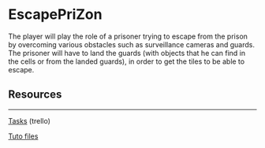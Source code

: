 # EscapePriZon

The player will play the role of a prisoner trying to escape from the prison by overcoming various obstacles such as surveillance cameras and guards. The prisoner will have to land the guards (with objects that he can find in the cells or from the landed guards), in order to get the tiles to be able to escape.

## Resources

---
[Tasks](https://trello.com/b/BPf3Rdgd/escape-prizon)
(trello) 

[Tuto files](https://www.youtube.com/redirect?event=video_description&redir_token=QUFFLUhqbnpyR0N2dndYWHhTbWJxbV9vc09ZeU5LT3EzQXxBQ3Jtc0ttVVRFc3A5ZUdhV0dLaGJpTFBoQjJ6SlBCSWlfeVpUQnZvbGR2QVd3Y2JDa0FCSmNZS3JBV1czR2ZCSTRFa25qejl1dWhScXNlNUJURlhqTWV2VjZJSnotWjVBUXFwOE82T3Y5TFV3cnFrbU1yOVZuMA&q=https%3A%2F%2Fdrive.google.com%2Fdrive%2Ffolders%2F1OBRM8M3qCNAfJDCaldg62yFMiyFaKgYx%3Fusp%3Dsharing)


